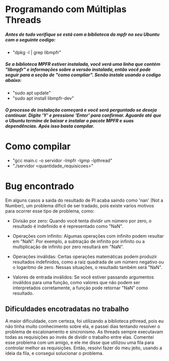 # Programando com Múltiplas Threads
##### Antes de tudo verifique se está com a biblioteca do mpfr no seu Ubuntu com o seguinte codigo:
* "dpkg -l | grep libmpfr" 
##### Se a biblioteca MPFR estiver instalada, você verá uma linha que contém "libmpfr" e informações sobre a versão instalada, então você pode seguir para a seção de "como compliar". Senão instale usando o codigo abaixo:
* "sudo apt update"
* "sudo apt install libmpfr-dev"
##### O processo de instalação começará e você será perguntado se deseja continuar. Digite 'Y' e pressione 'Enter' para confirmar. Aguarde até que o Ubuntu termine de baixar e instalar o pacote MPFR e suas dependências. Após isso basta compilar.
# Como compilar
* "gcc main.c -o servidor -lmpfr -lgmp -lpthread"
* "./servidor <quantidade_requisicoes>"

# Bug encontrado
Em alguns casos a saida do resultado de PI acaba saindo como 'nan' (Not a Number), um problema dificil de ser tradado, pois existe varios motivos para ocorrer esse tipo de problema, como:

* Divisão por zero: Quando você tenta dividir um número por zero, o resultado é indefinido e é representado como "NaN".

* Operações com infinito: Algumas operações com infinito podem resultar em "NaN". Por exemplo, a subtração de infinito por infinito ou a multiplicação de infinito por zero resultará em "NaN".

* Operações inválidas: Certas operações matemáticas podem produzir resultados indefinidos, como a raiz quadrada de um número negativo ou o logaritmo de zero. Nessas situações, o resultado também será "NaN".

* Valores de entrada inválidos: Se você estiver passando argumentos inválidos para uma função, como valores que não podem ser interpretados corretamente, a função pode retornar "NaN" como resultado.

## Dificuldades encotradatas no trabalho
A maior dificuldade, com certeza, foi utilizando a biblioteca pthread, pois eu não tinha muito conhecimento sobre ela, e passei dias tentando resolver o problema de escalonamento e sincronismo. As threads sempre executavam todas as requisições ao invés de dividir o trabalho entre elas. Comentei esse problema com um amigo, e ele me disse que utilizou uma fila para controlar melhor as requisições. Então, resolvi fazer do meu jeito, usando a ideia da fila, e consegui solucionar o problema.
